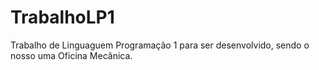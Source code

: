 # TrabalhoLP1
Trabalho de Linguaguem Programação 1 para ser desenvolvido, sendo o nosso uma Oficina Mecânica.
